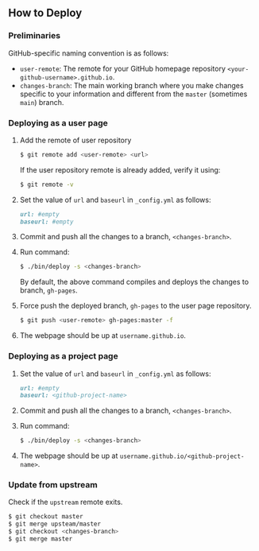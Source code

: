 ## How to Deploy

### Preliminaries

GitHub-specific naming convention is as follows:

+ `user-remote`: The remote for your GitHub homepage repository
  `<your-github-username>.github.io`.
+ `changes-branch`: The main working branch where you make changes specific to
  your information and different from the `master` (sometimes `main`) branch. 

### Deploying as a user page

1. Add the remote of user repository
    ```bash
    $ git remote add <user-remote> <url>
    ```
    If the user repository remote is already added, verify it using:
    ```bash
    $ git remote -v
    ```

2. Set the value of `url` and `baseurl` in `_config.yml` as follows:
    ```markdown
    url: #empty
    baseurl: #empty
    ```

3. Commit and push all the changes to a branch, `<changes-branch>`.

4. Run command:
    ```bash
    $ ./bin/deploy -s <changes-branch>
    ```
    By default, the above command compiles and deploys the changes to branch, `gh-pages`.

5. Force push the deployed branch, `gh-pages` to the user page repository.
    ```bash
    $ git push <user-remote> gh-pages:master -f
    ```
6. The webpage should be up at `username.github.io`.

### Deploying as a project page

1. Set the value of `url` and `baseurl` in `_config.yml` as follows:
    ```markdown
    url: #empty
    baseurl: <github-project-name>
    ```

2. Commit and push all the changes to a branch, `<changes-branch>`.

3. Run command:
    ```bash
    $ ./bin/deploy -s <changes-branch>
    ```
4. The webpage should be up at `username.github.io/<github-project-name>`.

### Update from upstream

Check if the `upstream` remote exits. 
```bash
$ git checkout master
$ git merge upsteam/master
$ git checkout <changes-branch>
$ git merge master
```